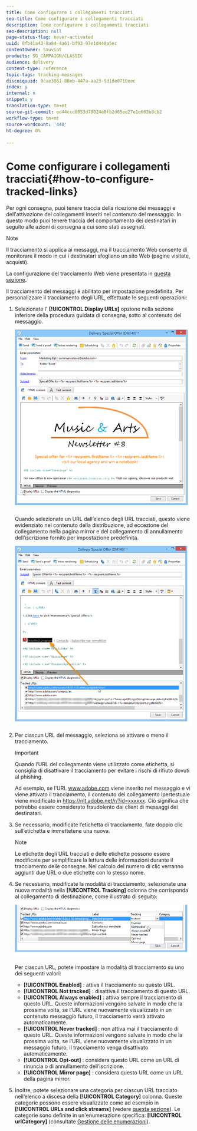 ```yaml
---
title: Come configurare i collegamenti tracciati
seo-title: Come configurare i collegamenti tracciati
description: Come configurare i collegamenti tracciati
seo-description: null
page-status-flag: never-activated
uuid: 0fb41a43-8a84-4a61-bf93-97e1d448a5ec
contentOwner: sauviat
products: SG_CAMPAIGN/CLASSIC
audience: delivery
content-type: reference
topic-tags: tracking-messages
discoiquuid: 9cae3861-88eb-447a-aa23-9d1de0710eec
index: y
internal: n
snippet: y
translation-type: tm+mt
source-git-commit: ed44ccd8053d79024e8fb2d05ee27e1e663b8cb2
workflow-type: tm+mt
source-wordcount: '448'
ht-degree: 0%

---
```



# Come configurare i collegamenti tracciati{#how-to-configure-tracked-links}

Per ogni consegna, puoi tenere traccia della ricezione dei messaggi e dell&#39;attivazione dei collegamenti inseriti nel contenuto del messaggio. In questo modo puoi tenere traccia del comportamento dei destinatari in seguito alle azioni di consegna a cui sono stati assegnati.

>[!NOTE]
>
>Il tracciamento si applica ai messaggi, ma il tracciamento Web consente di monitorare il modo in cui i destinatari sfogliano un sito Web (pagine visitate, acquisti).
>
>La configurazione del tracciamento Web viene presentata in [questa sezione](../../configuration/using/about-web-tracking.md).

Il tracciamento dei messaggi è abilitato per impostazione predefinita. Per personalizzare il tracciamento degli URL, effettuate le seguenti operazioni:

1. Selezionate l&#39; **[!UICONTROL Display URLs]** opzione nella sezione inferiore della procedura guidata di consegna, sotto al contenuto del messaggio.

   ![](assets/s_ncs_user_email_del_display_urls.png)

   Quando selezionate un URL dall’elenco degli URL tracciati, questo viene evidenziato nel contenuto della distribuzione, ad eccezione del collegamento nella pagina mirror e del collegamento di annullamento dell’iscrizione fornito per impostazione predefinita.

   ![](assets/s_ncs_user_email_del_show_urls.png)

1. Per ciascun URL del messaggio, seleziona se attivare o meno il tracciamento.

   >[!IMPORTANT]
   >
   >Quando l’URL del collegamento viene utilizzato come etichetta, si consiglia di disattivare il tracciamento per evitare i rischi di rifiuto dovuti al phishing.
   >
   >Ad esempio, se l’URL www.adobe.com viene inserito nel messaggio e vi viene attivato il tracciamento, il contenuto del collegamento ipertestuale viene modificato in https://nlt.adobe.net/r/?id=xxxxxx. Ciò significa che potrebbe essere considerato fraudolento dai client di messaggi dei destinatari.

1. Se necessario, modificate l’etichetta di tracciamento, fate doppio clic sull’etichetta e immettetene una nuova.

   >[!NOTE]
   >
   >Le etichette degli URL tracciati e delle etichette possono essere modificate per semplificare la lettura delle informazioni durante il tracciamento delle consegne. Nel calcolo del numero di clic verranno aggiunti due URL o due etichette con lo stesso nome.

1. Se necessario, modificate la modalità di tracciamento, selezionate una nuova modalità nella **[!UICONTROL Tracking]** colonna che corrisponda al collegamento di destinazione, come illustrato di seguito:

   ![](assets/s_ncs_user_select_tracking_mode.png)

   Per ciascun URL, potete impostare la modalità di tracciamento su uno dei seguenti valori:

   * **[!UICONTROL Enabled]** : attiva il tracciamento su questo URL.
   * **[!UICONTROL Not tracked]** : disattiva il tracciamento di questo URL.
   * **[!UICONTROL Always enabled]** : attiva sempre il tracciamento di questo URL. Queste informazioni vengono salvate in modo che la prossima volta, se l’URL viene nuovamente visualizzato in un contenuto messaggio futuro, il tracciamento verrà attivato automaticamente.
   * **[!UICONTROL Never tracked]** : non attiva mai il tracciamento di questo URL. Queste informazioni vengono salvate in modo che la prossima volta, se l’URL viene nuovamente visualizzato in un messaggio futuro, il tracciamento venga disattivato automaticamente.
   * **[!UICONTROL Opt-out]** : considera questo URL come un URL di rinuncia o di annullamento dell’iscrizione.
   * **[!UICONTROL Mirror page]** : considera questo URL come un URL della pagina mirror.

1. Inoltre, potete selezionare una categoria per ciascun URL tracciato nell’elenco a discesa della **[!UICONTROL Category]** colonna. Queste categorie possono essere visualizzate come ad esempio in **[!UICONTROL URLs and click streams]** (vedere [questa sezione](../../reporting/using/reports-on-deliveries.md#urls-and-click-streams)). Le categorie sono definite in un&#39;enumerazione specifica: **[!UICONTROL urlCategory]** (consultate [Gestione delle enumerazioni](../../platform/using/managing-enumerations.md)).
